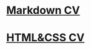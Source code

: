 
#  [Markdown CV](https://lilpavlik.github.io/rsschool-cv/cv "Markdown")

# [HTML&CSS CV](https://lilpavlik.github.io/rsschool-cv/)
